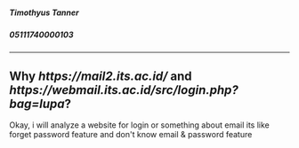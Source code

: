 <h5>Timothyus Tanner</h5>
<h5>05111740000103</h5>
<hr></hr>
<h2>Why <i>https://mail2.its.ac.id/</i> and <i>https://webmail.its.ac.id/src/login.php?bag=lupa</i>?</h2>
<p>Okay, i will analyze a website for login or something about email its like forget password feature and don't know email & password feature</p>
